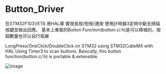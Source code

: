# Button_Driver

在STM32F103VET6 用HAL庫 實現長按/短按/連按
使用計時器3定時中斷去掃描按鍵並做出回應。
基本上專案的Button Function(button.c/.h)是可以移植的，按鈕數量也可以自行拓展

LongPress/OneClick/DoubleClick on STM32 using STM32CubeMX with HAL
Using Timer3 to scan buttons.
Basically, this button function(button.c/.h) is portable & extensible.

![image](https://github.com/EnChuang/Button_Driver/assets/34656086/b66dfaa2-3a68-4492-af12-44499b1e0ffa)
